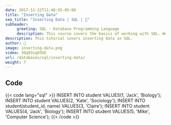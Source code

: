 ```yaml
---
date: 2017-12-22T11:48:55-05:00
title: "Inserting Data"
seo_title: "Inserting Data | SQL | 🦒"
subheader:
     greeting: SQL - Database Programming Language
     description: This course covers the basics of working with SQL. Work your way through the videos/articles and I'll teach you everything you need to know to interact with database management systems and create powerful relational databases!
description: This tutorial covers inserting data in SQL.
author: 🦒
image: inserting-data.png
video: 3Qq93zqO3GE
url: /databases/sql/inserting-data/
weight: 7
---
```


## Code

{{< code lang="sql" >}}
INSERT INTO student VALUES(1, 'Jack', 'Biology');
INSERT INTO student VALUES(2, 'Kate', 'Sociology');
INSERT INTO student(student_id, name) VALUES(3, 'Claire');
INSERT INTO student VALUES(4, 'Jack', 'Biology');
INSERT INTO student VALUES(5, 'Mike', 'Computer Science');
{{< /code >}}

